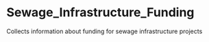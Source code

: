 # Sewage_Infrastructure_Funding
Collects information about funding for sewage infrastructure projects

